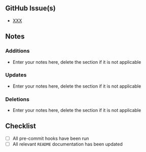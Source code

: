 ## GitHub Issue(s)

- [XXX](https://github.com/aedificans/terraform-aws-Base-SecretsManager-Secret/issues/XXX)

## Notes

### Additions

- Enter your notes here, delete the section if it is not applicable

### Updates

- Enter your notes here, delete the section if it is not applicable

### Deletions

- Enter your notes here, delete the section if it is not applicable

## Checklist

- [ ] All pre-commit hooks have been run
- [ ] All relevant `README` documentation has been updated
